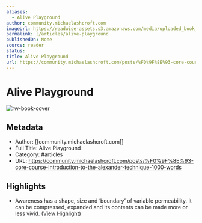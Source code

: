 ```yaml
---
aliases:
  - Alive Playground
author: community.michaelashcroft.com
imageUrl: https://readwise-assets.s3.amazonaws.com/media/uploaded_book_covers/profile_276497/c-9a53078e0c8088331e3a0bd3aaee4a3de8ef70d17ee7d72f6afc985f3cb93117_uPLrCKR.jpg
permalink: l/articles/alive-playground
publishedOn: None
source: reader
status: 
title: Alive Playground
url: https://community.michaelashcroft.com/posts/%F0%9F%8E%93-core-course-introduction-to-the-alexander-technique-1000-words
---
```

# Alive Playground

![rw-book-cover](https://readwise-assets.s3.amazonaws.com/media/uploaded_book_covers/profile_276497/c-9a53078e0c8088331e3a0bd3aaee4a3de8ef70d17ee7d72f6afc985f3cb93117_uPLrCKR.jpg)

## Metadata

- Author: [[community.michaelashcroft.com]]
- Full Title: Alive Playground
- Category: #articles
- URL: https://community.michaelashcroft.com/posts/%F0%9F%8E%93-core-course-introduction-to-the-alexander-technique-1000-words

## Highlights

- Awareness has a shape, size and ‘boundary’ of variable permeability. It can be compressed, expanded and its contents can be made more or less vivid. ([View Highlight](https://read.readwise.io/read/01jfpzzc0mn2gz22pw3rkeetn6))
